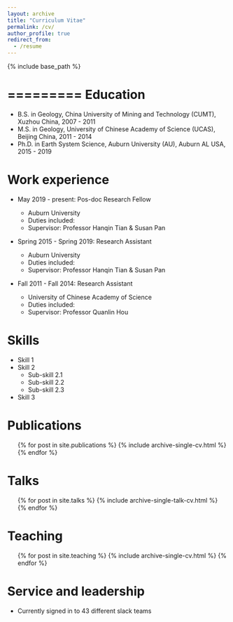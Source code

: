 ```yaml
---
layout: archive
title: "Curriculum Vitae"
permalink: /cv/
author_profile: true
redirect_from:
  - /resume
---
```


{% include base_path %}

=========
Education
=========
* B.S. in Geology, China University of Mining and Technology (CUMT), Xuzhou China, 2007 - 2011
* M.S. in Geology, University of Chinese Academy of Science (UCAS), Beijing China, 2011 - 2014
* Ph.D. in Earth System Science, Auburn University (AU), Auburn AL USA, 2015 - 2019

Work experience
===============
* May 2019 - present: Pos-doc Research Fellow
  * Auburn University
  * Duties included: 
  * Supervisor: Professor Hanqin Tian & Susan Pan
  
* Spring 2015 - Spring 2019: Research Assistant
  * Auburn University
  * Duties included: 
  * Supervisor: Professor Hanqin Tian & Susan Pan

* Fall 2011 - Fall 2014: Research Assistant
  * University of Chinese Academy of Science
  * Duties included: 
  * Supervisor: Professor Quanlin Hou
  
Skills
======
* Skill 1
* Skill 2
  * Sub-skill 2.1
  * Sub-skill 2.2
  * Sub-skill 2.3
* Skill 3

Publications
============
  <ul>{% for post in site.publications %}
    {% include archive-single-cv.html %}
  {% endfor %}</ul>
  
Talks
=====
  <ul>{% for post in site.talks %}
    {% include archive-single-talk-cv.html %}
  {% endfor %}</ul>
  
Teaching
========
  <ul>{% for post in site.teaching %}
    {% include archive-single-cv.html %}
  {% endfor %}</ul>
  
Service and leadership
======================
* Currently signed in to 43 different slack teams
